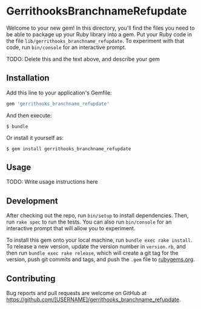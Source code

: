 # GerrithooksBranchnameRefupdate

Welcome to your new gem! In this directory, you'll find the files you need to be able to package up your Ruby library into a gem. Put your Ruby code in the file `lib/gerrithooks_branchname_refupdate`. To experiment with that code, run `bin/console` for an interactive prompt.

TODO: Delete this and the text above, and describe your gem

## Installation

Add this line to your application's Gemfile:

```ruby
gem 'gerrithooks_branchname_refupdate'
```

And then execute:

    $ bundle

Or install it yourself as:

    $ gem install gerrithooks_branchname_refupdate

## Usage

TODO: Write usage instructions here

## Development

After checking out the repo, run `bin/setup` to install dependencies. Then, run `rake spec` to run the tests. You can also run `bin/console` for an interactive prompt that will allow you to experiment.

To install this gem onto your local machine, run `bundle exec rake install`. To release a new version, update the version number in `version.rb`, and then run `bundle exec rake release`, which will create a git tag for the version, push git commits and tags, and push the `.gem` file to [rubygems.org](https://rubygems.org).

## Contributing

Bug reports and pull requests are welcome on GitHub at https://github.com/[USERNAME]/gerrithooks_branchname_refupdate.

